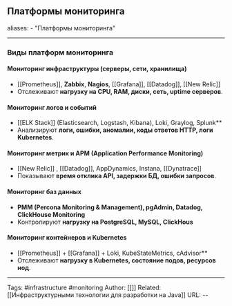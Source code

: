 ## Платформы мониторинга
aliases: 
	- "Платформы мониторинга"
	
---
### **Виды платформ мониторинга**
#### **Мониторинг инфраструктуры** (серверы, сети, хранилища)
- [[Prometheus]], **Zabbix**, **Nagios**, [[Grafana]], [[Datadog]], [[New Relic]] 
- Отслеживают **нагрузку на CPU, RAM, диски, сеть, uptime серверов**.
#### **Мониторинг логов и событий**
- [[ELK Stack]] (Elasticsearch, Logstash, Kibana), Loki, Graylog, Splunk**  
- Анализируют **логи, ошибки, аномалии, коды ответов HTTP, логи Kubernetes**.
#### **Мониторинг метрик и APM (Application Performance Monitoring)**
- [[New Relic]] , [[Datadog]], AppDynamics, Instana, [[Dynatrace]]  
- Показывают **время отклика API, задержки БД, ошибки запросов**.
#### **Мониторинг баз данных**
- **PMM (Percona Monitoring & Management), pgAdmin, Datadog, ClickHouse Monitoring**  
- Контролируют **нагрузку на PostgreSQL, MySQL, ClickHous**
#### **Мониторинг контейнеров и Kubernetes**
- [[Prometheus]] + [[Grafana]] + Loki, KubeStateMetrics, cAdvisor**  
-  Отслеживают **нагрузку в Kubernetes, состояние подов, ресурсов нод**.




---
Tags: #infrastructure #monitoring
Author: [[]]
Related: [[Инфраструктурными технологии для разработки на Java]]
URL: -- 